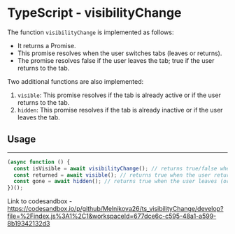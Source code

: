 # TypeScript - visibilityChange

The function `visibilityChange` is implemented as follows:

- It returns a Promise.
- This promise resolves when the user switches tabs (leaves or returns).
- The promise resolves false if the user leaves the tab; true if the user returns to the tab.

Two additional functions are also implemented:

1. `visible`: This promise resolves if the tab is already active or if the user returns to the tab.
2. `hidden`: This promise resolves if the tab is already inactive or if the user leaves the tab.

## Usage

---

```js
(async function () {
  const isVisible = await visibilityChange(); // returns true/false when the user changes the tab's activity
  const returned = await visible(); // returns true when the user returns (or already here)
  const gone = await hidden(); // returns true when the user leaves (or already left)
})();
```
Link to codesandbox - https://codesandbox.io/p/github/Melnikova26/ts_visibilityChange/develop?file=%2Findex.js%3A1%2C1&workspaceId=677dce6c-c595-48a1-a599-8b19342132d3
